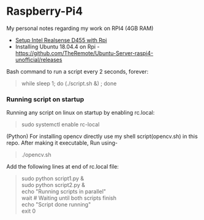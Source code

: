 # Raspberry-Pi4
My personal notes regarding my work on RPI4 (4GB RAM)

- [Setup Intel Realsense D455 with Rpi](https://github.com/Shaxpy/Intel_Realsense_D455)
- Installing Ubuntu 18.04.4 on Rpi - https://github.com/TheRemote/Ubuntu-Server-raspi4-unofficial/releases

Bash command to run a script every 2 seconds, forever:
> while sleep 1; do (./script.sh &) ; done
### Running script on startup
Running any script on linux on startup by enabling rc.local:
> sudo systemctl enable rc-local <br>


(Python) For installing opencv directly use my shell script(opencv.sh) in this repo.
After making it executable, Run using-

> ./opencv.sh <br>

Add the following lines at end of rc.local file: 
> sudo python script1.py & <br>
> sudo python script2.py & <br>
> echo "Running scripts in parallel" <br>
> wait # Waiting until both scripts finish <br>
> echo "Script done running" <br>
> exit 0
